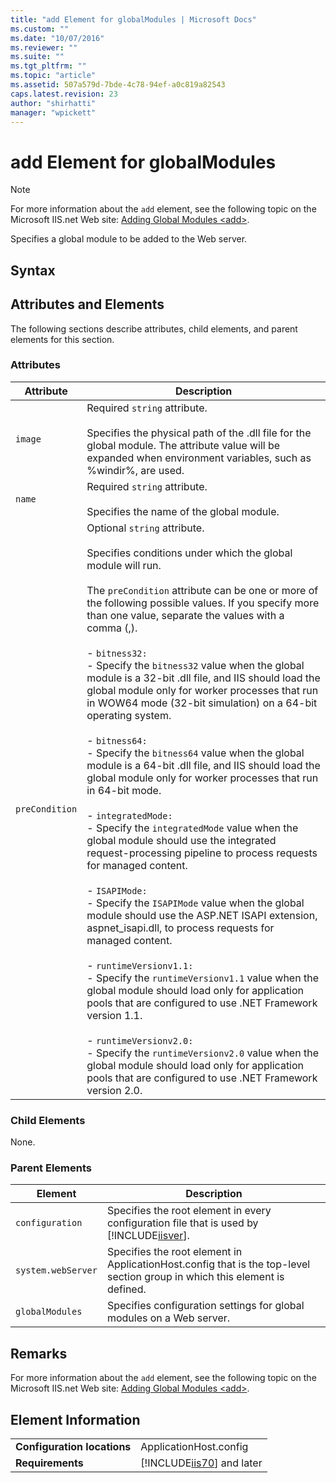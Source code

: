 ```yaml
---
title: "add Element for globalModules | Microsoft Docs"
ms.custom: ""
ms.date: "10/07/2016"
ms.reviewer: ""
ms.suite: ""
ms.tgt_pltfrm: ""
ms.topic: "article"
ms.assetid: 507a579d-7bde-4c78-94ef-a0c819a82543
caps.latest.revision: 23
author: "shirhatti"
manager: "wpickett"
---
```

# add Element for globalModules
> [!NOTE]
>  For more information about the `add` element, see the following topic on the Microsoft IIS.net Web site: [Adding Global Modules \<add>](http://www.iis.net/ConfigReference/system.webServer/globalModules/add).  
  
 Specifies a global module to be added to the Web server.  
  
## Syntax  
  
## Attributes and Elements  
 The following sections describe attributes, child elements, and parent elements for this section.  
  
### Attributes  
  
|Attribute|Description|  
|---------------|-----------------|  
|`image`|Required `string` attribute.<br /><br /> Specifies the physical path of the .dll file for the global module. The attribute value will be expanded when environment variables, such as %windir%, are used.|  
|`name`|Required `string` attribute.<br /><br /> Specifies the name of the global module.|  
|`preCondition`|Optional `string` attribute.<br /><br /> Specifies conditions under which the global module will run.<br /><br /> The `preCondition` attribute can be one or more of the following possible values. If you specify more than one value, separate the values with a comma (,).<br /><br /> -   `bitness32:`<br />     - Specify the `bitness32` value when the global module is a 32-bit .dll file, and IIS should load the global module only for worker processes that run in WOW64 mode (32-bit simulation) on a 64-bit operating system.<br /><br /> -   `bitness64:`<br />     - Specify the `bitness64` value when the global module is a 64-bit .dll file, and IIS should load the global module only for worker processes that run in 64-bit mode.<br /><br /> -   `integratedMode:`<br />     - Specify the `integratedMode` value when the global module should use the integrated request-processing pipeline to process requests for managed content.<br /><br /> -   `ISAPIMode:`<br />     - Specify the `ISAPIMode` value when the global module should use the ASP.NET ISAPI extension, aspnet_isapi.dll, to process requests for managed content.<br /><br /> -   `runtimeVersionv1.1:`<br />     - Specify the `runtimeVersionv1.1` value when the global module should load only for application pools that are configured to use .NET Framework version 1.1.<br /><br /> -   `runtimeVersionv2.0:`<br />     - Specify the `runtimeVersionv2.0` value when the global module should load only for application pools that are configured to use .NET Framework version 2.0.|  
  
### Child Elements  
 None.  
  
### Parent Elements  
  
|Element|Description|  
|-------------|-----------------|  
|`configuration`|Specifies the root element in every configuration file that is used by [!INCLUDE[iisver](../../reference/admin/includes/iisver-md.md)].|  
|`system.webServer`|Specifies the root element in ApplicationHost.config that is the top-level section group in which this element is defined.|  
|`globalModules`|Specifies configuration settings for global modules on a Web server.|  
  
## Remarks  
 For more information about the `add` element, see the following topic on the Microsoft IIS.net Web site: [Adding Global Modules \<add>](http://www.iis.net/ConfigReference/system.webServer/globalModules/add).  
  
## Element Information  
  
|||  
|-|-|  
|**Configuration locations**|ApplicationHost.config|  
|**Requirements**|[!INCLUDE[iis70](../../reference/admin/includes/iis70-md.md)] and later|